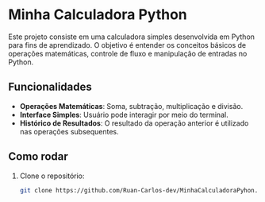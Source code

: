 # Minha Calculadora Python

Este projeto consiste em uma calculadora simples desenvolvida em Python para fins de aprendizado.
 O objetivo é entender os conceitos básicos de operações matemáticas, controle de fluxo e manipulação de entradas no Python.

## Funcionalidades

- **Operações Matemáticas**: Soma, subtração, multiplicação e divisão.
- **Interface Simples**: Usuário pode interagir por meio do terminal.
- **Histórico de Resultados**: O resultado da operação anterior é utilizado nas operações subsequentes.

## Como rodar

1. Clone o repositório:
   ```bash
   git clone https://github.com/Ruan-Carlos-dev/MinhaCalculadoraPyhon.git
